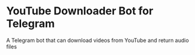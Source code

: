 # YouTube Downloader Bot for Telegram

A Telegram bot that can download videos from YouTube and return audio files
